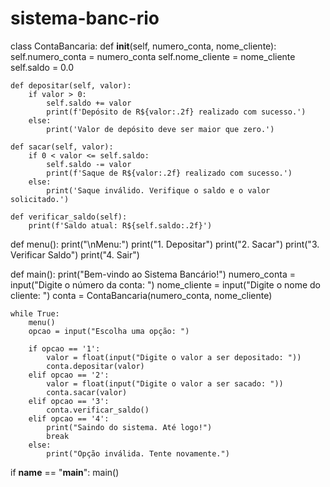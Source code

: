 # sistema-banc-rio
class ContaBancaria:
    def __init__(self, numero_conta, nome_cliente):
        self.numero_conta = numero_conta
        self.nome_cliente = nome_cliente
        self.saldo = 0.0

    def depositar(self, valor):
        if valor > 0:
            self.saldo += valor
            print(f'Depósito de R${valor:.2f} realizado com sucesso.')
        else:
            print('Valor de depósito deve ser maior que zero.')

    def sacar(self, valor):
        if 0 < valor <= self.saldo:
            self.saldo -= valor
            print(f'Saque de R${valor:.2f} realizado com sucesso.')
        else:
            print('Saque inválido. Verifique o saldo e o valor solicitado.')

    def verificar_saldo(self):
        print(f'Saldo atual: R${self.saldo:.2f}')

def menu():
    print("\nMenu:")
    print("1. Depositar")
    print("2. Sacar")
    print("3. Verificar Saldo")
    print("4. Sair")

def main():
    print("Bem-vindo ao Sistema Bancário!")
    numero_conta = input("Digite o número da conta: ")
    nome_cliente = input("Digite o nome do cliente: ")
    conta = ContaBancaria(numero_conta, nome_cliente)

    while True:
        menu()
        opcao = input("Escolha uma opção: ")

        if opcao == '1':
            valor = float(input("Digite o valor a ser depositado: "))
            conta.depositar(valor)
        elif opcao == '2':
            valor = float(input("Digite o valor a ser sacado: "))
            conta.sacar(valor)
        elif opcao == '3':
            conta.verificar_saldo()
        elif opcao == '4':
            print("Saindo do sistema. Até logo!")
            break
        else:
            print("Opção inválida. Tente novamente.")

if __name__ == "__main__":
    main()
